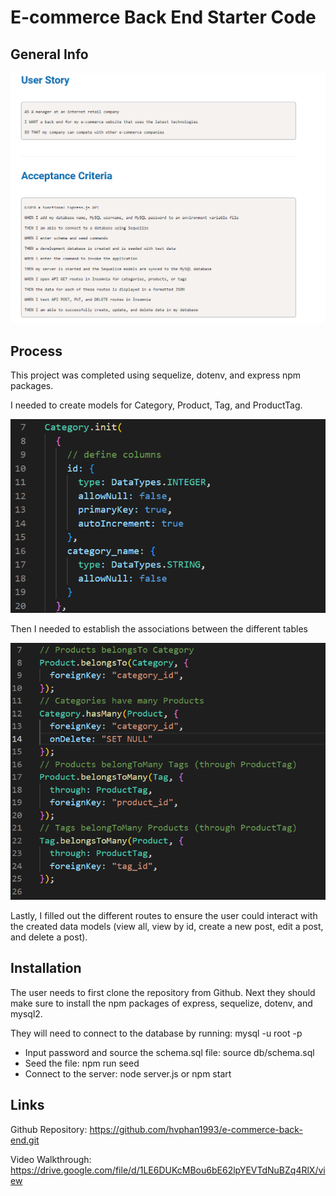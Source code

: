 # E-commerce Back End Starter Code

## General Info

![user story and acceptance criteria](./assets/images/acceptancecriteria.png)

## Process
This project was completed using sequelize, dotenv, and express npm packages.

I needed to create models for Category, Product, Tag, and ProductTag.

![category model example](./assets/images/categorymodel.png)

Then I needed to establish the associations between the different tables

![model associations](./assets/images/modelassociations.png)

Lastly, I filled out the different routes to ensure the user could interact with the created data models (view all, view by id, create a new post, edit a post, and delete a post).

## Installation

The user needs to first clone the repository from Github.
Next they should make sure to install the npm packages of express, sequelize, dotenv, and mysql2.

They will need to connect to the database by running: mysql -u root -p
- Input password and source the schema.sql file: source db/schema.sql
- Seed the file: npm run seed
- Connect to the server: node server.js or npm start

## Links
Github Repository: https://github.com/hvphan1993/e-commerce-back-end.git

Video Walkthrough: https://drive.google.com/file/d/1LE6DUKcMBou6bE62lpYEVTdNuBZq4RlX/view